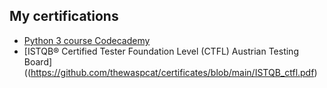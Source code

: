## My certifications

- [Python 3 course Codecademy](https://github.com/thewaspcat/certificates/blob/main/python3_certificate.pdf)
- [ISTQB® Certified Tester Foundation Level (CTFL) Austrian Testing Board]((https://github.com/thewaspcat/certificates/blob/main/ISTQB_ctfl.pdf)
